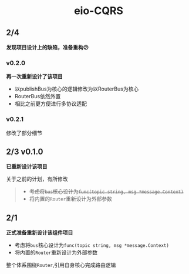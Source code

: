 <div style="text-align: center">

# eio-CQRS

</div>

## 2/4

**发现项目设计上的缺陷，准备重构😕**

### v0.2.0

**再一次重新设计了该项目**

- 以publishBus为核心的逻辑修改为以RouterBus为核心
- RouterBus依然外置
- 相比之前更方便进行多协议适配

### v0.2.1

修改了部分细节

## 2/3 v0.1.0

**已重新设计该项目**

关于之前的计划，有所修改

> - ~~考虑将`bus`核心设计为`func(topic string, msg *message.Context)`~~
> - 将内置的`Router`重新设计为外部参数

## 2/1

**正式准备重新设计该组件项目**

- 考虑将`bus`核心设计为`func(topic string, msg *message.Context)`
- 将内置的`Router`重新设计为外部参数

整个体系围绕`Router`,引用自身核心完成路由逻辑

